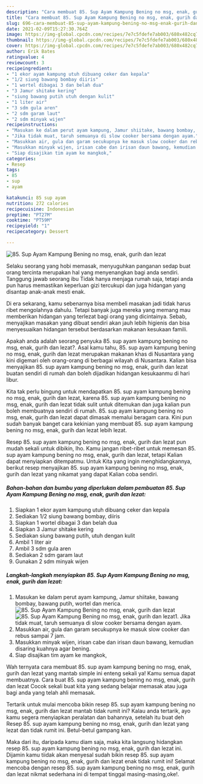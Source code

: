 ```yaml
---
description: "Cara membuat 85. Sup Ayam Kampung Bening no msg, enak, gurih dan lezat Sederhana Untuk Jualan"
title: "Cara membuat 85. Sup Ayam Kampung Bening no msg, enak, gurih dan lezat Sederhana Untuk Jualan"
slug: 696-cara-membuat-85-sup-ayam-kampung-bening-no-msg-enak-gurih-dan-lezat-sederhana-untuk-jualan
date: 2021-02-09T15:27:30.764Z
image: https://img-global.cpcdn.com/recipes/7e7c5fdefe7ab003/680x482cq70/85-sup-ayam-kampung-bening-no-msg-enak-gurih-dan-lezat-foto-resep-utama.jpg
thumbnail: https://img-global.cpcdn.com/recipes/7e7c5fdefe7ab003/680x482cq70/85-sup-ayam-kampung-bening-no-msg-enak-gurih-dan-lezat-foto-resep-utama.jpg
cover: https://img-global.cpcdn.com/recipes/7e7c5fdefe7ab003/680x482cq70/85-sup-ayam-kampung-bening-no-msg-enak-gurih-dan-lezat-foto-resep-utama.jpg
author: Erik Bates
ratingvalue: 4
reviewcount: 3
recipeingredient:
- "1 ekor ayam kampung utuh dibuang ceker dan kepala"
- "1/2 siung bawang bombay diiris"
- "1 wortel dibagai 3 dan belah dua"
- "3 Jamur shitake kering"
- "siung bawang putih utuh dengan kulit"
- "1 liter air"
- "3 sdm gula aren"
- "2 sdm garam laut"
- "2 sdm minyak wijen"
recipeinstructions:
- "Masukan ke dalam perut ayam kampung, Jamur shiitake, bawang bombay, bawang putih, wortel dan merica."
- "Jika tidak muat, taruh semuanya di slow cooker bersama dengan ayam."
- "Masukkan air, gula dan garam secukupnya ke masuk slow cooker dan rebus sampai 7 jam."
- "Masukkan minyak wijen, irisan cabe dan irisan daun bawang, kemudian disaring kuahnya agar bening."
- "Siap disajikan tim ayam ke mangkok,"
categories:
- Resep
tags:
- 85
- sup
- ayam

katakunci: 85 sup ayam 
nutrition: 272 calories
recipecuisine: Indonesian
preptime: "PT27M"
cooktime: "PT59M"
recipeyield: "1"
recipecategory: Dessert

---
```



![85. Sup Ayam Kampung Bening no msg, enak, gurih dan lezat](https://img-global.cpcdn.com/recipes/7e7c5fdefe7ab003/680x482cq70/85-sup-ayam-kampung-bening-no-msg-enak-gurih-dan-lezat-foto-resep-utama.jpg)

Selaku seorang yang hobi memasak, menyuguhkan panganan sedap buat orang tercinta merupakan hal yang menyenangkan bagi anda sendiri. Tanggung jawab seorang ibu Tidak hanya menjaga rumah saja, tetapi anda pun harus memastikan keperluan gizi tercukupi dan juga hidangan yang disantap anak-anak mesti enak.

Di era  sekarang, kamu sebenarnya bisa membeli masakan jadi tidak harus ribet mengolahnya dahulu. Tetapi banyak juga mereka yang memang mau memberikan hidangan yang terlezat bagi orang yang dicintainya. Sebab, menyajikan masakan yang dibuat sendiri akan jauh lebih higienis dan bisa menyesuaikan hidangan tersebut berdasarkan makanan kesukaan famili. 



Apakah anda adalah seorang penyuka 85. sup ayam kampung bening no msg, enak, gurih dan lezat?. Asal kamu tahu, 85. sup ayam kampung bening no msg, enak, gurih dan lezat merupakan makanan khas di Nusantara yang kini digemari oleh orang-orang di berbagai wilayah di Nusantara. Kalian bisa menyajikan 85. sup ayam kampung bening no msg, enak, gurih dan lezat buatan sendiri di rumah dan boleh dijadikan hidangan kesukaanmu di hari libur.

Kita tak perlu bingung untuk mendapatkan 85. sup ayam kampung bening no msg, enak, gurih dan lezat, karena 85. sup ayam kampung bening no msg, enak, gurih dan lezat tidak sulit untuk ditemukan dan juga kalian pun boleh membuatnya sendiri di rumah. 85. sup ayam kampung bening no msg, enak, gurih dan lezat dapat dimasak memalui beragam cara. Kini pun sudah banyak banget cara kekinian yang membuat 85. sup ayam kampung bening no msg, enak, gurih dan lezat lebih lezat.

Resep 85. sup ayam kampung bening no msg, enak, gurih dan lezat pun mudah sekali untuk dibikin, lho. Kamu jangan ribet-ribet untuk memesan 85. sup ayam kampung bening no msg, enak, gurih dan lezat, tetapi Kalian dapat menyiapkan ditempatmu. Untuk Kita yang ingin menghidangkannya, berikut resep menyajikan 85. sup ayam kampung bening no msg, enak, gurih dan lezat yang nikamat yang dapat Kalian coba sendiri.

<!--inarticleads1-->

##### Bahan-bahan dan bumbu yang diperlukan dalam pembuatan 85. Sup Ayam Kampung Bening no msg, enak, gurih dan lezat:

1. Siapkan 1 ekor ayam kampung utuh dibuang ceker dan kepala
1. Sediakan 1/2 siung bawang bombay, diiris
1. Siapkan 1 wortel dibagai 3 dan belah dua
1. Siapkan 3 Jamur shitake kering
1. Sediakan siung bawang putih, utuh dengan kulit
1. Ambil 1 liter air
1. Ambil 3 sdm gula aren
1. Sediakan 2 sdm garam laut
1. Gunakan 2 sdm minyak wijen




<!--inarticleads2-->

##### Langkah-langkah menyiapkan 85. Sup Ayam Kampung Bening no msg, enak, gurih dan lezat:

1. Masukan ke dalam perut ayam kampung, Jamur shiitake, bawang bombay, bawang putih, wortel dan merica.
<img src="https://img-global.cpcdn.com/steps/fc55a12e124418e5/160x128cq70/85-sup-ayam-kampung-bening-no-msg-enak-gurih-dan-lezat-langkah-memasak-1-foto.jpg" alt="85. Sup Ayam Kampung Bening no msg, enak, gurih dan lezat"><img src="https://img-global.cpcdn.com/steps/5591f8194ccafe0a/160x128cq70/85-sup-ayam-kampung-bening-no-msg-enak-gurih-dan-lezat-langkah-memasak-1-foto.jpg" alt="85. Sup Ayam Kampung Bening no msg, enak, gurih dan lezat">1. Jika tidak muat, taruh semuanya di slow cooker bersama dengan ayam.
1. Masukkan air, gula dan garam secukupnya ke masuk slow cooker dan rebus sampai 7 jam.
1. Masukkan minyak wijen, irisan cabe dan irisan daun bawang, kemudian disaring kuahnya agar bening.
1. Siap disajikan tim ayam ke mangkok,




Wah ternyata cara membuat 85. sup ayam kampung bening no msg, enak, gurih dan lezat yang mantab simple ini enteng sekali ya! Kamu semua dapat membuatnya. Cara buat 85. sup ayam kampung bening no msg, enak, gurih dan lezat Cocok sekali buat kita yang sedang belajar memasak atau juga bagi anda yang telah ahli memasak.

Tertarik untuk mulai mencoba bikin resep 85. sup ayam kampung bening no msg, enak, gurih dan lezat mantab tidak rumit ini? Kalau anda tertarik, ayo kamu segera menyiapkan peralatan dan bahannya, setelah itu buat deh Resep 85. sup ayam kampung bening no msg, enak, gurih dan lezat yang lezat dan tidak rumit ini. Betul-betul gampang kan. 

Maka dari itu, daripada kamu diam saja, maka kita langsung hidangkan resep 85. sup ayam kampung bening no msg, enak, gurih dan lezat ini. Dijamin kamu tiidak akan menyesal sudah bikin resep 85. sup ayam kampung bening no msg, enak, gurih dan lezat enak tidak rumit ini! Selamat mencoba dengan resep 85. sup ayam kampung bening no msg, enak, gurih dan lezat nikmat sederhana ini di tempat tinggal masing-masing,oke!.


